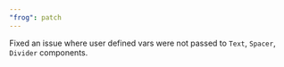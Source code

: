 ```yaml
---
"frog": patch
---
```


Fixed an issue where user defined vars were not passed to `Text`, `Spacer`, `Divider` components.
